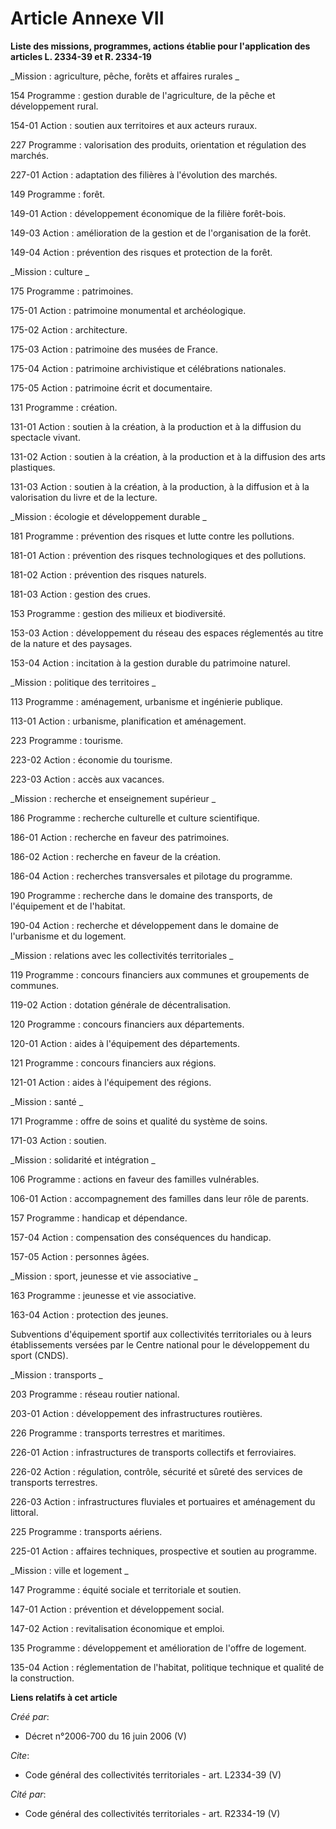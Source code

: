 # Article Annexe VII

**Liste des missions, programmes, actions établie pour l'application des articles L. 2334-39 et R. 2334-19**

_Mission : agriculture, pêche, forêts et affaires rurales _

154 Programme : gestion durable de l'agriculture, de la pêche et développement rural. 

154-01 Action : soutien aux territoires et aux acteurs ruraux. 

227 Programme : valorisation des produits, orientation et régulation des marchés. 

227-01 Action : adaptation des filières à l'évolution des marchés. 

149 Programme : forêt. 

149-01 Action : développement économique de la filière forêt-bois. 

149-03 Action : amélioration de la gestion et de l'organisation de la forêt. 

149-04 Action : prévention des risques et protection de la forêt. 

_Mission : culture _

175 Programme : patrimoines. 

175-01 Action : patrimoine monumental et archéologique. 

175-02 Action : architecture. 

175-03 Action : patrimoine des musées de France. 

175-04 Action : patrimoine archivistique et célébrations nationales. 

175-05 Action : patrimoine écrit et documentaire. 

131 Programme : création. 

131-01 Action : soutien à la création, à la production et à la diffusion du spectacle vivant. 

131-02 Action : soutien à la création, à la production et à la diffusion des arts plastiques. 

131-03 Action : soutien à la création, à la production, à la diffusion et à la valorisation du livre et de la lecture. 

_Mission : écologie et développement durable _

181 Programme : prévention des risques et lutte contre les pollutions. 

181-01 Action : prévention des risques technologiques et des pollutions. 

181-02 Action : prévention des risques naturels. 

181-03 Action : gestion des crues. 

153 Programme : gestion des milieux et biodiversité. 

153-03 Action : développement du réseau des espaces réglementés au titre de la nature et des paysages. 

153-04 Action : incitation à la gestion durable du patrimoine naturel. 

_Mission : politique des territoires _

113 Programme : aménagement, urbanisme et ingénierie publique. 

113-01 Action : urbanisme, planification et aménagement. 

223 Programme : tourisme. 

223-02 Action : économie du tourisme. 

223-03 Action : accès aux vacances. 

_Mission : recherche et enseignement supérieur _

186 Programme : recherche culturelle et culture scientifique. 

186-01 Action : recherche en faveur des patrimoines. 

186-02 Action : recherche en faveur de la création. 

186-04 Action : recherches transversales et pilotage du programme. 

190 Programme : recherche dans le domaine des transports, de l'équipement et de l'habitat. 

190-04 Action : recherche et développement dans le domaine de l'urbanisme et du logement. 

_Mission : relations avec les collectivités territoriales _

119 Programme : concours financiers aux communes et groupements de communes. 

119-02 Action : dotation générale de décentralisation. 

120 Programme : concours financiers aux départements. 

120-01 Action : aides à l'équipement des départements. 

121 Programme : concours financiers aux régions. 

121-01 Action : aides à l'équipement des régions. 

_Mission : santé _

171 Programme : offre de soins et qualité du système de soins. 

171-03 Action : soutien. 

_Mission : solidarité et intégration _

106 Programme : actions en faveur des familles vulnérables. 

106-01 Action : accompagnement des familles dans leur rôle de parents. 

157 Programme : handicap et dépendance. 

157-04 Action : compensation des conséquences du handicap. 

157-05 Action : personnes âgées. 

_Mission : sport, jeunesse et vie associative _

163 Programme : jeunesse et vie associative. 

163-04 Action : protection des jeunes. 

Subventions d'équipement sportif aux collectivités territoriales ou à leurs établissements versées par le Centre national
pour le développement du sport (CNDS). 

_Mission : transports _

203 Programme : réseau routier national. 

203-01 Action : développement des infrastructures routières. 

226 Programme : transports terrestres et maritimes. 

226-01 Action : infrastructures de transports collectifs et ferroviaires. 

226-02 Action : régulation, contrôle, sécurité et sûreté des services de transports terrestres. 

226-03 Action : infrastructures fluviales et portuaires et aménagement du littoral. 

225 Programme : transports aériens. 

225-01 Action : affaires techniques, prospective et soutien au programme. 

_Mission : ville et logement _

147 Programme : équité sociale et territoriale et soutien. 

147-01 Action : prévention et développement social. 

147-02 Action : revitalisation économique et emploi. 

135 Programme : développement et amélioration de l'offre de logement. 

135-04 Action : réglementation de l'habitat, politique technique et qualité de la construction.

**Liens relatifs à cet article**

_Créé par_:

  - Décret n°2006-700 du 16 juin 2006 (V)

_Cite_:

  - Code général des collectivités territoriales - art. L2334-39 (V)

_Cité par_:

  - Code général des collectivités territoriales - art. R2334-19 (V)
